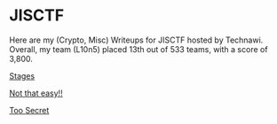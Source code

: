 # JISCTF

Here are my (Crypto, Misc) Writeups for JISCTF hosted by Technawi. Overall, my team (L10n5) placed 13th out of 533 teams, with a score of 3,800.

[Stages](https://github.com/csn3rd/JISCTFWriteups/blob/master/Stages.md)

[Not that easy!!](https://github.com/csn3rd/JISCTFWriteups/blob/master/Not%20that%20easy.md)

[Too Secret](https://github.com/csn3rd/JISCTFWriteups/blob/master/Too%20Secret.md)